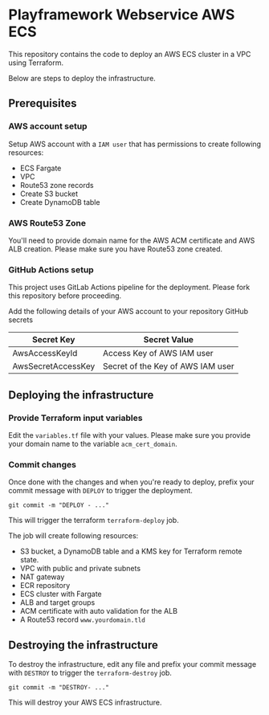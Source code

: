 # Playframework Webservice AWS ECS

This repository contains the code to deploy an AWS ECS cluster in a VPC using Terraform.

Below are steps to deploy the infrastructure.

## Prerequisites

### AWS account setup

Setup AWS account with a `IAM user` that has permissions to create following resources:

- ECS Fargate
- VPC
- Route53 zone records
- Create S3 bucket
- Create DynamoDB table

### AWS Route53 Zone

You'll need to provide domain name for the AWS ACM certificate and AWS ALB creation. Please make sure you have Route53 zone created.


### GitHub Actions setup

This project uses GitLab Actions pipeline for the deployment. Please fork this repository before proceeding.

Add the following details of your AWS account to your repository GitHub secrets

| Secret Key | Secret Value |
|---|---|
| AwsAccessKeyId | Access Key of AWS IAM user |
| AwsSecretAccessKey | Secret of the Key of AWS IAM user |


## Deploying the infrastructure

### Provide Terraform input variables

Edit the `variables.tf` file with your values. Please make sure you provide your domain name to the variable `acm_cert_domain`.

### Commit changes
Once done with the changes and when you're ready to deploy, prefix your commit message with `DEPLOY` to trigger the deployment.

```console
git commit -m "DEPLOY - ..."
```

This will trigger the terraform `terraform-deploy` job.

The job will create following resources:

- S3 bucket, a DynamoDB table and a KMS key for Terraform remote state.
- VPC with public and private subnets
- NAT gateway
- ECR repository
- ECS cluster with Fargate
- ALB and target groups
- ACM certificate with auto validation for the ALB
- A Route53 record `www.yourdomain.tld`


## Destroying the infrastructure

To destroy the infrastructure, edit any file and prefix your commit message with `DESTROY` to trigger the `terraform-destroy` job.

```console
git commit -m "DESTROY- ..."
```
This will destroy your AWS ECS infrastructure.